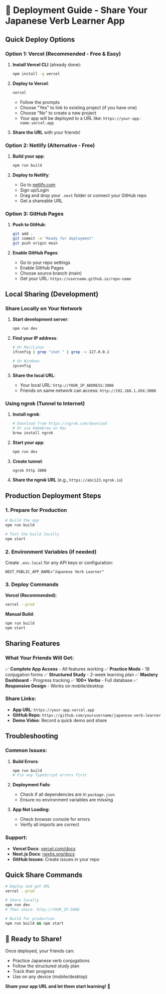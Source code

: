 # 🚀 Deployment Guide - Share Your Japanese Verb Learner App

## Quick Deploy Options

### Option 1: Vercel (Recommended - Free & Easy)

1. **Install Vercel CLI** (already done):
   ```bash
   npm install -g vercel
   ```

2. **Deploy to Vercel**:
   ```bash
   vercel
   ```
   - Follow the prompts
   - Choose "Yes" to link to existing project (if you have one)
   - Choose "No" to create a new project
   - Your app will be deployed to a URL like: `https://your-app-name.vercel.app`

3. **Share the URL** with your friends!

### Option 2: Netlify (Alternative - Free)

1. **Build your app**:
   ```bash
   npm run build
   ```

2. **Deploy to Netlify**:
   - Go to [netlify.com](https://netlify.com)
   - Sign up/Login
   - Drag and drop your `.next` folder or connect your GitHub repo
   - Get a shareable URL

### Option 3: GitHub Pages

1. **Push to GitHub**:
   ```bash
   git add .
   git commit -m "Ready for deployment"
   git push origin main
   ```

2. **Enable GitHub Pages**:
   - Go to your repo settings
   - Enable GitHub Pages
   - Choose source branch (main)
   - Get your URL: `https://username.github.io/repo-name`

## Local Sharing (Development)

### Share Locally on Your Network

1. **Start development server**:
   ```bash
   npm run dev
   ```

2. **Find your IP address**:
   ```bash
   # On Mac/Linux
   ifconfig | grep "inet " | grep -v 127.0.0.1
   
   # On Windows
   ipconfig
   ```

3. **Share the local URL**:
   - Your local URL: `http://YOUR_IP_ADDRESS:3000`
   - Friends on same network can access: `http://192.168.1.XXX:3000`

### Using ngrok (Tunnel to Internet)

1. **Install ngrok**:
   ```bash
   # Download from https://ngrok.com/download
   # Or use Homebrew on Mac
   brew install ngrok
   ```

2. **Start your app**:
   ```bash
   npm run dev
   ```

3. **Create tunnel**:
   ```bash
   ngrok http 3000
   ```

4. **Share the ngrok URL** (e.g., `https://abc123.ngrok.io`)

## Production Deployment Steps

### 1. Prepare for Production

```bash
# Build the app
npm run build

# Test the build locally
npm start
```

### 2. Environment Variables (if needed)

Create `.env.local` for any API keys or configuration:
```env
NEXT_PUBLIC_APP_NAME="Japanese Verb Learner"
```

### 3. Deploy Commands

**Vercel (Recommended)**:
```bash
vercel --prod
```

**Manual Build**:
```bash
npm run build
npm start
```

## Sharing Features

### What Your Friends Will Get:

✅ **Complete App Access** - All features working
✅ **Practice Mode** - 18 conjugation forms
✅ **Structured Study** - 2-week learning plan
✅ **Mastery Dashboard** - Progress tracking
✅ **100+ Verbs** - Full database
✅ **Responsive Design** - Works on mobile/desktop

### Share Links:

- **App URL**: `https://your-app.vercel.app`
- **GitHub Repo**: `https://github.com/yourusername/japanese-verb-learner`
- **Demo Video**: Record a quick demo and share

## Troubleshooting

### Common Issues:

1. **Build Errors**:
   ```bash
   npm run build
   # Fix any TypeScript errors first
   ```

2. **Deployment Fails**:
   - Check if all dependencies are in `package.json`
   - Ensure no environment variables are missing

3. **App Not Loading**:
   - Check browser console for errors
   - Verify all imports are correct

### Support:

- **Vercel Docs**: [vercel.com/docs](https://vercel.com/docs)
- **Next.js Docs**: [nextjs.org/docs](https://nextjs.org/docs)
- **GitHub Issues**: Create issues in your repo

## Quick Share Commands

```bash
# Deploy and get URL
vercel --prod

# Share locally
npm run dev
# Then share: http://YOUR_IP:3000

# Build for production
npm run build && npm start
```

## 🎯 Ready to Share!

Once deployed, your friends can:
- Practice Japanese verb conjugations
- Follow the structured study plan
- Track their progress
- Use on any device (mobile/desktop)

**Share your app URL and let them start learning!** 🎉 